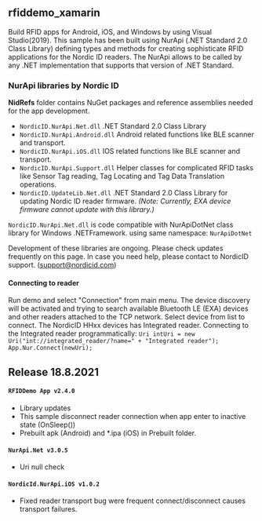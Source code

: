 ## rfiddemo_xamarin
Build RFID apps for Android, iOS, and Windows by using Visual Studio(2019). This sample has been built using NurApi (.NET Standard 2.0 Class Library) defining types and methods for creating sophisticate RFID applications for the Nordic ID readers. The NurApi allows to be called by any .NET implementation that supports that version of .NET Standard.
  
### NurApi libraries by Nordic ID
**NidRefs** folder contains NuGet packages and reference assemblies needed for the app development.
 
- `NordicID.NurApi.Net.dll` .NET Standard 2.0 Class Library
- `NordicID.NurApi.Android.dll` Android related functions like BLE scanner and transport.
- `NordicID.NurApi.iOS.dll` IOS related functions like BLE scanner and transport.
- `NordicID.NurApi.Support.dll` Helper classes for complicated RFID tasks like Sensor Tag reading, Tag Locating and Tag Data Translation operations.
- `NordicID.UpdateLib.Net.dll` .NET Standard 2.0 Class Library for updating Nordic ID reader firmware. *(Note: Currently,  EXA device firmware cannot update with this library.)*

`NordicID.NurApi.Net.dll` is code compatible with NurApiDotNet class library for Windows .NETFramework. using same namespace: `NurApiDotNet`

Development of these libraries  are ongoing. Please check updates frequently on this page. In case you need help, please contact to NordicID support. (support@nordicid.com)
####  Connecting to reader
Run demo and select "Connection" from main menu. The device discovery will be activated and trying to search available Bluetooth LE (EXA) devices and other readers attached to the TCP network. Select device from list to connect. The NordicID HHxx devices has Integrated reader. Connecting to the Integrated reader programmatically:
`Uri intUri = new Uri("int://integrated_reader/?name=" + "Integrated reader");
App.Nur.Connect(newUri);`

## Release 18.8.2021
#### `RFIDDemo App v2.4.0`
 - Library updates
- This sample disconnect reader connection when app enter to inactive state (OnSleep())
 - Prebuilt apk (Android) and *.ipa (iOS)  in Prebuilt folder.
#### `NurApi.Net v3.0.5`
 - Uri null check
  #### `NordicId.NurApi.iOS v1.0.2`
  - Fixed reader transport bug were frequent connect/disconnect causes transport failures.

